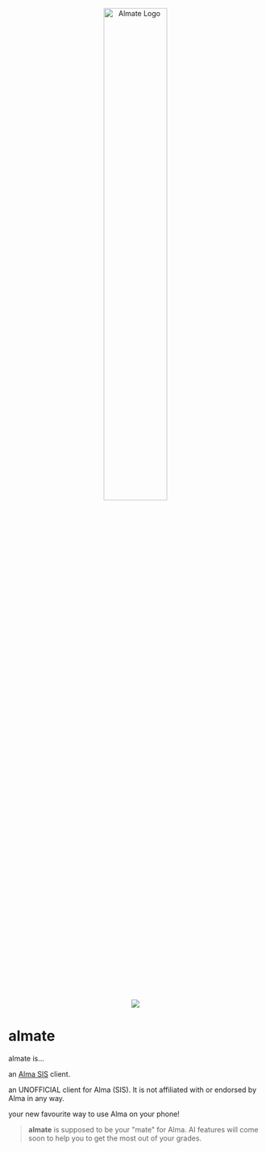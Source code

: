<p align="center">
   <img src="https://github.com/smattsil/almate/blob/main/app/src/main/res/drawable/vectoralmatelexend.png" alt="Almate Logo" width=50% >
</p>
<p align="center">
   <img src="https://img.shields.io/badge/platforms-android-blueviolet?style=for-the-badge"/>
</p>

# **almate**

almate is...

an [Alma SIS](https://getalma.com/) client.

an UNOFFICIAL client for Alma (SIS). It is not affiliated with or endorsed by Alma in any way.

your new favourite way to use Alma on your phone!

> **almate** is supposed to be your "mate" for Alma. AI features will come soon to help you to get the most out of your grades.
